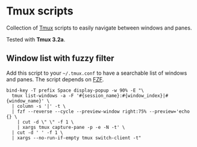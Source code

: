 # Tmux scripts

Collection of [Tmux](https://github.com/tmux/tmux) scripts to easily navigate between windows and panes.

Tested with **Tmux 3.2a**.

## Window list with fuzzy filter

Add this script to your `~/.tmux.conf` to have a searchable list of windows and panes. The script depends on [FZF](https://github.com/junegunn/fzf).

```
bind-key -T prefix Space display-popup -w 90% -E "\
  tmux list-windows -a -F '#{session_name}:#{window_index}|#{window_name}' \
  | column -s '|' -t \
  | fzf --reverse --cycle --preview-window right:75% --preview='echo {} \
    | cut -d \" \" -f 1 \
    | xargs tmux capture-pane -p -e -N -t' \
  | cut -d ' ' -f 1 \
  | xargs --no-run-if-empty tmux switch-client -t"
```
